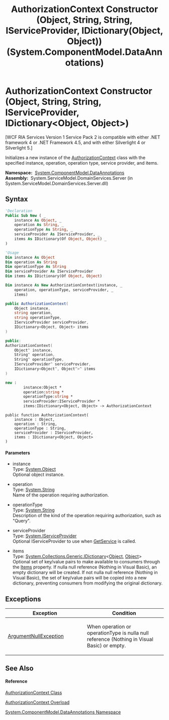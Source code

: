 ﻿---
title: AuthorizationContext Constructor (Object, String, String, IServiceProvider, IDictionary(Object, Object)) (System.ComponentModel.DataAnnotations)
TOCTitle: AuthorizationContext Constructor (Object, String, String, IServiceProvider, IDictionary(Object, Object))
ms:assetid: M:System.ComponentModel.DataAnnotations.AuthorizationContext.#ctor(System.Object,System.String,System.String,System.IServiceProvider,System.Collections.Generic.IDictionary{System.Object,System.Object})
ms:mtpsurl: https://msdn.microsoft.com/en-us/library/system.componentmodel.dataannotations.authorizationcontext.authorizationcontext(v=VS.91)
ms:contentKeyID: 28755558
ms.date: 01/27/2012
mtps_version: v=VS.91
dev_langs:
- vb
- csharp
- c++
- fsharp
- jscript
api_location:
- System.ServiceModel.DomainServices.Server.dll
api_name:
- System.ComponentModel.DataAnnotations.AuthorizationContext..ctor
api_type:
- Managed
topic_type:
- apiref
- kbSyntax
product_family_name: VS
ROBOTS: INDEX,FOLLOW
---

# AuthorizationContext Constructor (Object, String, String, IServiceProvider, IDictionary\<Object, Object\>)

\[WCF RIA Services Version 1 Service Pack 2 is compatible with either .NET framework 4 or .NET Framework 4.5, and with either Silverlight 4 or Silverlight 5.\]

Initializes a new instance of the [AuthorizationContext](ff422637\(v=vs.91\).md) class with the specified instance, operation, operation type, service provider, and items.

**Namespace:**  [System.ComponentModel.DataAnnotations](cc490428\(v=vs.91\).md)  
**Assembly:**  System.ServiceModel.DomainServices.Server (in System.ServiceModel.DomainServices.Server.dll)

## Syntax

``` vb
'Declaration
Public Sub New ( _
    instance As Object, _
    operation As String, _
    operationType As String, _
    serviceProvider As IServiceProvider, _
    items As IDictionary(Of Object, Object) _
)
```

``` vb
'Usage
Dim instance As Object
Dim operation As String
Dim operationType As String
Dim serviceProvider As IServiceProvider
Dim items As IDictionary(Of Object, Object)

Dim instance As New AuthorizationContext(instance, _
    operation, operationType, serviceProvider, _
    items)
```

``` csharp
public AuthorizationContext(
    Object instance,
    string operation,
    string operationType,
    IServiceProvider serviceProvider,
    IDictionary<Object, Object> items
)
```

``` c++
public:
AuthorizationContext(
    Object^ instance, 
    String^ operation, 
    String^ operationType, 
    IServiceProvider^ serviceProvider, 
    IDictionary<Object^, Object^>^ items
)
```

``` fsharp
new : 
        instance:Object * 
        operation:string * 
        operationType:string * 
        serviceProvider:IServiceProvider * 
        items:IDictionary<Object, Object> -> AuthorizationContext
```

``` jscript
public function AuthorizationContext(
    instance : Object, 
    operation : String, 
    operationType : String, 
    serviceProvider : IServiceProvider, 
    items : IDictionary<Object, Object>
)
```

#### Parameters

  - instance  
    Type: [System.Object](https://msdn.microsoft.com/en-us/library/e5kfa45b)  
    Optional object instance.  

<!-- end list -->

  - operation  
    Type: [System.String](https://msdn.microsoft.com/en-us/library/s1wwdcbf)  
    Name of the operation requiring authorization.  

<!-- end list -->

  - operationType  
    Type: [System.String](https://msdn.microsoft.com/en-us/library/s1wwdcbf)  
    Description of the kind of the operation requiring authorization, such as "Query".  

<!-- end list -->

  - serviceProvider  
    Type: [System.IServiceProvider](https://msdn.microsoft.com/en-us/library/zbywf1tw)  
    Optional IServiceProvider to use when [GetService](https://msdn.microsoft.com/en-us/library/m:system.componentmodel.dataannotations.authorizationcontext.getservice\(system.type\)\(v=VS.91\)) is called.  

<!-- end list -->

  - items  
    Type: [System.Collections.Generic.IDictionary](https://msdn.microsoft.com/en-us/library/s4ys34ea)\<[Object](https://msdn.microsoft.com/en-us/library/e5kfa45b), [Object](https://msdn.microsoft.com/en-us/library/e5kfa45b)\>  
    Optional set of key/value pairs to make available to consumers through the [Items](ff422975\(v=vs.91\).md) property. If nulla null reference (Nothing in Visual Basic), an empty dictionary will be created. If not nulla null reference (Nothing in Visual Basic), the set of key/value pairs will be copied into a new dictionary, preventing consumers from modifying the original dictionary.  

## Exceptions

<table>
<colgroup>
<col style="width: 50%" />
<col style="width: 50%" />
</colgroup>
<thead>
<tr class="header">
<th>Exception</th>
<th>Condition</th>
</tr>
</thead>
<tbody>
<tr class="odd">
<td><a href="https://msdn.microsoft.com/en-us/library/27426hcy">ArgumentNullException</a></td>
<td><p>When operation or operationType is nulla null reference (Nothing in Visual Basic) or empty.</p></td>
</tr>
</tbody>
</table>

## See Also

#### Reference

[AuthorizationContext Class](ff422637\(v=vs.91\).md)

[AuthorizationContext Overload](ff423196\(v=vs.91\).md)

[System.ComponentModel.DataAnnotations Namespace](cc490428\(v=vs.91\).md)

